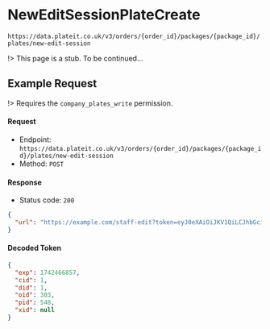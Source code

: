 # NewEditSessionPlateCreate

`https://data.plateit.co.uk/v3/orders/{order_id}/packages/{package_id}/plates/new-edit-session`

!> This page is a stub. To be continued...

## Example Request

!> Requires the `company_plates_write` permission.

<!-- tabs:start -->

#### **Request**

* Endpoint: `https://data.plateit.co.uk/v3/orders/{order_id}/packages/{package_id}/plates/new-edit-session`
* Method: `POST`

#### **Response**

* Status code: `200`

```json
{
  "url": "https://example.com/staff-edit?token=eyJ0eXAiOiJKV1QiLCJhbGciOiJIUzI1NiJ9.eyJleHAiOjE3NDI0NjY4NTcsImNpZCI6MSwiZGlkIjoxLCJvaWQiOjMwMywicGlkIjo1NDgsInhpZCI6bnVsbH0.sc23RLHnI6uWYfD-Wi-W98HCfu_JP8Jwfo2BY14948k"
}
```

#### **Decoded Token**

```json
{
  "exp": 1742466857,
  "cid": 1,
  "did": 1,
  "oid": 303,
  "pid": 548,
  "xid": null
}
```

<!-- tabs:end -->